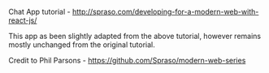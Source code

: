 Chat App tutorial - http://spraso.com/developing-for-a-modern-web-with-react-js/

This app as been slightly adapted from the above tutorial, however remains mostly unchanged from the original tutorial.

Credit to Phil Parsons - https://github.com/Spraso/modern-web-series
